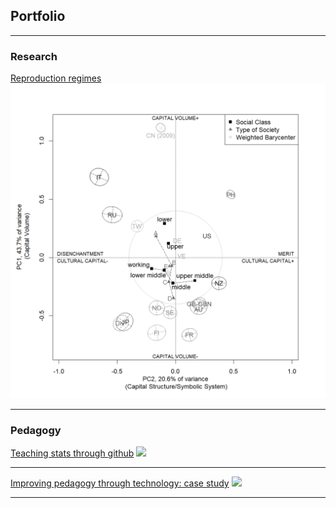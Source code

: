 ## Portfolio

---

### Research 

[Reproduction regimes](/repr_reg)
<img src="images/rep_reg.png?raw=true"/>

---

### Pedagogy

[Teaching stats through github](/pdf/sample_presentation.pdf)
<img src="images/dummy_thumbnail.jpg?raw=true"/>

---

[Improving pedagogy through technology: case study](http://example.com/)
<img src="images/dummy_thumbnail.jpg?raw=true"/>

---


[def]: /repr_reg